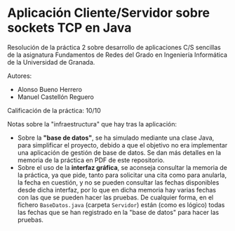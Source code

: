 # Aplicación Cliente/Servidor sobre sockets TCP en Java
Resolución de la práctica 2 sobre desarrollo de aplicaciones C/S sencillas de la asignatura Fundamentos de Redes del Grado en Ingeniería Informática de la Universidad de Granada. 

Autores:
* Alonso Bueno Herrero
* Manuel Castellón Reguero

Calificación de la práctica: 10/10

Notas sobre la "infraestructura" que hay tras la aplicación: 
* Sobre la **"base de datos"**, se ha simulado mediante una clase Java, para simplificar el proyecto, debido a que el objetivo no era implementar una aplicación de gestión de base de datos. Se dan más detalles en la memoria de la práctica en PDF de este repositorio.
* Sobre el uso de la **interfaz gráfica**, se aconseja consultar la memoria de la práctica, ya que pide, tanto para solicitar una cita como para anularla, la fecha en cuestión, y no se pueden consultar las fechas disponibles desde dicha interfaz, por lo que en dicha memoria hay varias fechas con las que se pueden hacer las pruebas. De cualquier forma, en el fichero `BaseDatos.java` (carpeta `Servidor`) están (como es lógico) todas las fechas que se han registrado en la "base de datos" para hacer las pruebas. 
